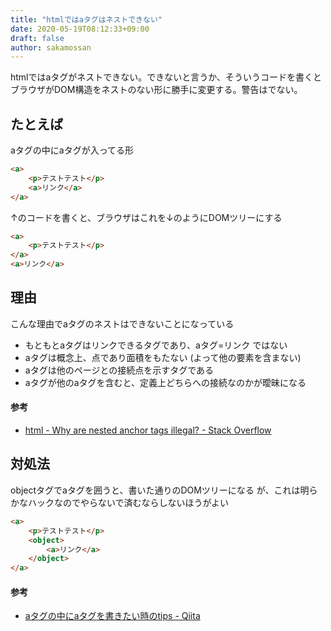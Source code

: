 ```yaml
---
title: "htmlではaタグはネストできない"
date: 2020-05-19T08:12:33+09:00
draft: false
author: sakamossan
---
```


htmlではaタグがネストできない。できないと言うか、そういうコードを書くとブラウザがDOM構造をネストのない形に勝手に変更する。警告はでない。


## たとえば

aタグの中にaタグが入ってる形

```html
<a>
    <p>テストテスト</p>
    <a>リンク</a>
</a>
```

↑のコードを書くと、ブラウザはこれを↓のようにDOMツリーにする

```html
<a>
    <p>テストテスト</p>
</a>
<a>リンク</a>
```


## 理由

こんな理由でaタグのネストはできないことになっている

- もともとaタグはリンクできるタグであり、aタグ=リンク ではない
- aタグは概念上、点であり面積をもたない (よって他の要素を含まない)
- aタグは他のページとの接続点を示すタグである
- aタグが他のaタグを含むと、定義上どちらへの接続なのかが曖昧になる


#### 参考

- [html - Why are nested anchor tags illegal? - Stack Overflow](https://stackoverflow.com/questions/18666915/why-are-nested-anchor-tags-illegal)


## 対処法

objectタグでaタグを囲うと、書いた通りのDOMツリーになる
が、これは明らかなハックなのでやらないで済むならしないほうがよい

```html
<a>
    <p>テストテスト</p>
    <object>
        <a>リンク</a>
    </object>
</a>
```


#### 参考

- [aタグの中にaタグを書きたい時のtips - Qiita](https://qiita.com/fukamiiiiinmin/items/7412b21c6df5de31cab1#2a%E3%82%BF%E3%82%B0%E5%86%85%E3%81%AEa%E3%82%BF%E3%82%B0%E3%81%AFobject%E3%82%BF%E3%82%B0%E3%81%A7%E5%9B%B2%E3%82%80)
